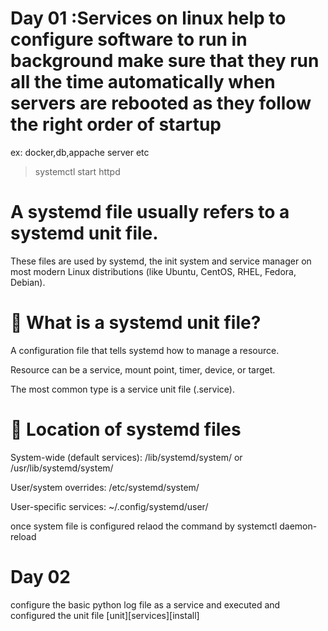 # Day 01 :Services on linux help to configure software to run in background make sure that they run all the time automatically when servers are rebooted as they follow the right order of startup

ex: docker,db,appache server etc 

> systemctl start httpd

# A systemd file usually refers to a systemd unit file.
These files are used by systemd, the init system and service manager on most modern Linux distributions (like Ubuntu, CentOS, RHEL, Fedora, Debian).

# 🔹 What is a systemd unit file?

A configuration file that tells systemd how to manage a resource.

Resource can be a service, mount point, timer, device, or target.

The most common type is a service unit file (.service).

# 🔹 Location of systemd files

System-wide (default services): /lib/systemd/system/ or /usr/lib/systemd/system/

User/system overrides: /etc/systemd/system/

User-specific services: ~/.config/systemd/user/

once system file is configured relaod the command by systemctl daemon-reload

# Day 02 

configure the basic python log file as a service and executed and configured the unit file [unit][services][install]